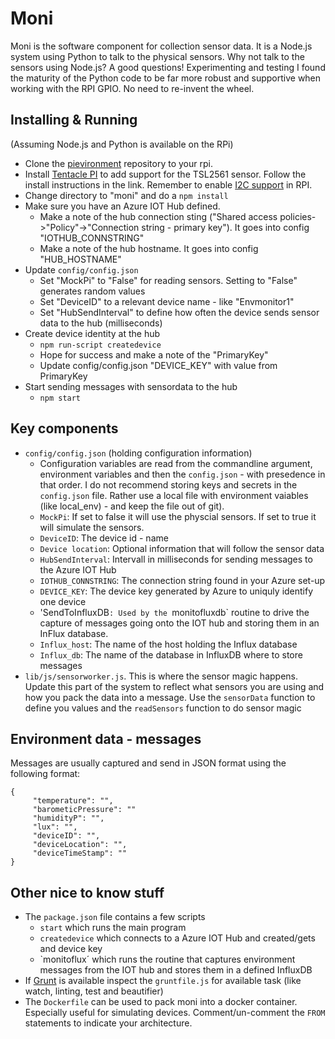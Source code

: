 # Moni #

Moni is the software component for collection sensor data. It is a Node.js system using Python to talk to the physical sensors. Why not talk to the sensors using Node.js? A good questions! Experimenting and testing I found the maturity of the Python code to be far more robust and supportive when working with the RPI GPIO. No need to re-invent the wheel.

## Installing & Running ##

(Assuming Node.js and Python is available on the RPi)

* Clone the [pievironment](https://github.com/larskaare/pienvironmentmonitor.git) repository to your rpi.
* Install [Tentacle PI](https://github.com/lexruee/tentacle_pi) to add support for the TSL2561 sensor. Follow the install instructions in the link. Remember to enable [I2C support](https://learn.adafruit.com/adafruits-raspberry-pi-lesson-4-gpio-setup/configuring-i2c) in RPI.
* Change directory to "moni" and do a `npm install`
* Make sure you have an Azure IOT Hub defined.
  * Make a note of the hub connection sting ("Shared access policies->"Policy"->"Connection string - primary key"). It goes into config "IOTHUB_CONNSTRING"
  * Make a note of the hub hostname. It goes into config "HUB_HOSTNAME"
* Update `config/config.json`
  * Set "MockPi" to "False" for reading sensors. Setting to "False" generates random values
  * Set "DeviceID" to a relevant device name - like "Envmonitor1"
  * Set "HubSendInterval" to define how often the device sends sensor data to the hub (milliseconds)
* Create device identity at the hub
  * `npm run-script createdevice`
  * Hope for success and make a note of the "PrimaryKey"
  * Update config/config.json "DEVICE_KEY" with value from PrimaryKey
* Start sending messages with sensordata to the hub
  * `npm start`

## Key components ##

* `config/config.json` (holding configuration information)
  * Configuration variables are read from the commandline argument, environment variables and then the `config.json` - with presedence in that order. I do not recommend storing keys and secrets in the `config.json` file. Rather use a local file with environment vaiables (like local_env) - and keep the file out of git).
  * `MockPi`: If set to false it will use the physcial sensors. If set to true it will simulate the sensors.
  * `DeviceID`: The device id - name
  * `Device location`: Optional information that will follow the sensor data
  * `HubSendInterval`: Intervall in milliseconds for sending messages to the Azure IOT Hub
  * `IOTHUB_CONNSTRING`: The connection string found in your Azure set-up
  * `DEVICE_KEY`: The device key generated by Azure to uniquly identify one device
  * 'SendToInfluxDB`: Used by the `monitofluxdb` routine to drive the capture of messages going onto the IOT hub and storing them in an InFlux database.
  * `Influx_host`: The name of the host holding the Influx database
  * `Influx_db`: The name of the database in InfluxDB where to store messages
* `lib/js/sensorworker.js`. This is where the sensor magic happens. Update this part of the system to reflect what sensors you are using and how you pack the data into a message. Use the `sensorData` function to define you values and the `readSensors` function to do sensor magic

## Environment data  - messages ##

Messages are usually captured and send in JSON format using the following format:
~~~~
{
     "temperature": "",
     "barometicPressure": ""
     "humidityP": "",
     "lux": "",
     "deviceID": "",
     "deviceLocation": "",
     "deviceTimeStamp": ""
}
~~~~

## Other nice to know stuff ##

* The `package.json` file contains a few scripts
  * `start` which runs the main program
  * `createdevice` which connects to a Azure IOT Hub and created/gets and device key
  * `monitoflux´ which runs the routine that captures environment messages from the IOT hub and stores them in a defined InfluxDB
* If [Grunt](http://gruntjs.com) is available inspect the `gruntfile.js` for available task (like watch, linting, test and beautifier)
* The `Dockerfile` can be used to pack moni into a docker container. Especially useful for simulating devices. Comment/un-comment the `FROM` statements to indicate your architecture.
